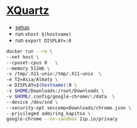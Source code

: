 # [XQuartz](https://gist.github.com/paul-krohn/e45f96181b1cf5e536325d1bdee6c949)
- [setup](https://gist.github.com/paul-krohn/e45f96181b1cf5e536325d1bdee6c949#set-up-xquartz)
- run ```xhost $(hostname)```
- run ```export DISPLAY=:0```
```sh
docker run --rm \
--net host \
--cpuset-cpus 0   \
--memory 512mb \
-v /tmp/.X11-unix:/tmp/.X11-unix  \
-e TZ=Asia/Almaty \
-e DISPLAY=$(hostname):0 \
-v $HOME/Downloads:/root/Downloads \
-v $HOME/.config/google-chrome/:/data  \
--device /dev/snd \
--security-opt seccomp=Downloads/chrome.json \
--privileged admiring_kapitsa \
google-chrome --no-sandbox 2ip.io/privacy
```
